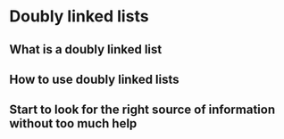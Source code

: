 # **Doubly linked lists**
## What is a doubly linked list
## How to use doubly linked lists
## Start to look for the right source of information without too much help
